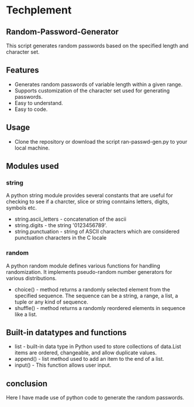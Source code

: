 # Techplement
## Random-Password-Generator
This script generates random passwords based on the specified length and character set.

## Features
* Generates random passwords of variable length within a given range.
* Supports customization of the character set used for generating passwords.
* Easy to understand.
* Easy to code.

## Usage 
* Clone the repository or download the script ran-passwd-gen.py to your local machine.

## Modules used

### string
A python string module provides several constants that are useful for checking to see if a charcter, slice or string conntains letters, digits, symbols etc.

* string.ascii_letters - concatenation of the ascii
* string.digits - the string '0123456789'.
* string.punctuation - string of ASCII characters which are considered punctuation characters in the C locale

### random
A python random module defines various functions for handling randomization. It implements pseudo-random number generators for various distributions.

* choice() - method returns a randomly selected element from the specified sequence. The sequence can be a string, a range, a list, a tuple or any kind of sequence.
* shuffle() - method returns a randomly reordered elements in sequence like a list.


## Built-in datatypes and functions
* list - built-in data type in Python used to store collections of data.List items are ordered, changeable, and allow duplicate values.
* append() - list method used to add an item to the end of a list.
* input() - This function allows user input.
  
## conclusion
Here I have made use of python code to generate the random passwords.

